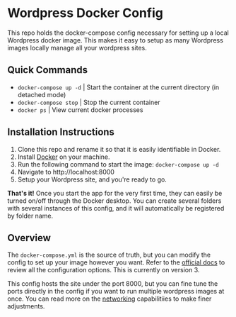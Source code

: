 
# Wordpress Docker Config
This repo holds the docker-compose config necessary for setting up a local Wordpress docker image. This makes it easy to setup as many Wordpress images locally manage all your wordpress sites.

## Quick Commands

- `docker-compose up -d` | Start the container at the current directory (in detached mode)
- `docker-compose stop` | Stop the current container
- `docker ps` | View current docker processes

## Installation Instructions

1. Clone this repo and rename it so that it is easily identifiable in Docker.
2. Install [Docker](https://www.docker.com/) on your machine.
3. Run the following command to start the image: `docker-compose up -d`
4. Navigate to http://localhost:8000
5. Setup your Wordpress site, and you're ready to go.

**That's it!**
Once you start the app for the very first time, they can easily be turned on/off through the Docker desktop. You can create several folders with several instances of this config, and it will automatically be registered by folder name.

## Overview
The `docker-compose.yml` is the source of truth, but you can modify the config to set up your image however you want. Refer to the [official docs](https://docs.docker.com/compose/compose-file/) to review all the configuration options. This is currently on version 3.

This config hosts the site under the port 8000, but you can fine tune the ports directly in the config if you want to run multiple wordpress images at once. You can read more on the [networking](https://docs.docker.com/network/) capabilitiies to make finer adjustments.
